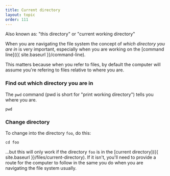 ```yaml
---
title: Current directory
layout: topic
order: 111
---
```


Also known as: "this directory" or "current working directory"

When you are navigating the file system the concept of _which directory you are
in_ is very important, especially when you are working on the
[command line]({{ site.baseurl }}/command-line).

This matters because when you refer to files, by default the computer will
assume you're refering to files relative to where you are.

### Find out which directory you are in

The `pwd` command (pwd is short for "print working directory") tells you
where you are.

    pwd


### Change directory

To change into the directory `foo`, do this:

    cd foo

...but this will only work if the directory `foo` is in the
[current directory]({{ site.baseurl }}/files/current-directory).
If it isn't, you'll need to provide a route for the computer to follow in the
same you do when you are navigating the file system usually.

